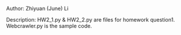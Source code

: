 Author:
Zhiyuan (June) Li

Description:
HW2_1.py & HW2_2.py are files for homework question1.
Webcrawler.py is the sample code.
